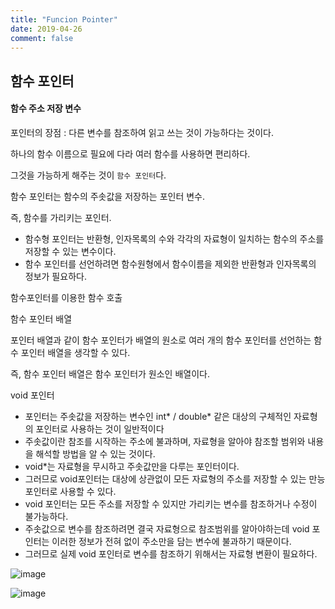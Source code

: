```yaml
---
title: "Funcion Pointer"
date: 2019-04-26
comment: false
---
```




## 함수 포인터

#### 함수 주소 저장 변수

포인터의 장점 : 다른 변수를 참조하여 읽고 쓰는 것이 가능하다는 것이다.

하나의 함수 이름으로 필요에 다라 여러 함수를 사용하면 편리하다.

그것을 가능하게 해주는 것이 `함수 포인터`다.

함수 포인터는 함수의 주솟값을 저장하는 포인터 변수.

즉, 함수를 가리키는 포인터.

- 함수형 포인터는 반환형, 인자목록의 수와 각각의 자료형이 일치하는 함수의 주소를 저장할 수 있는 변수이다.
- 함수 포인터를 선언하려면 함수원형에서 함수이름을 제외한 반환형과 인자목록의 정보가 필요하다.





함수포인터를 이용한 함수 호출



함수 포인터 배열

포인터 배열과 같이 함수 포인터가 배열의 원소로 여러 개의 함수 포인터를 선언하는 함수 포인터 배열을 생각할 수 있다.

즉, 함수 포인터 배열은 함수 포인터가 원소인 배열이다.



void 포인터

- 포인터는 주솟값을 저장하는 변수인 int* / double* 같은 대상의 구체적인 자료형의 포인터로 사용하는 것이 일반적이다
- 주솟값이란 참조를 시작하는 주소에 불과하며, 자료형을 알아야 참조할 범위와 내용을 해석할 방법을 알 수 있는 것이다.
- void*는 자료형을 무시하고 주솟값만을 다루는 포인터이다.
- 그러므로 void포인터는 대상에 상관없이 모든 자료형의 주소를 저장할 수 있는 만능 포인터로 사용할 수 있다.
- void 포인터는 모든 주소를 저장할 수 있지만 가리키는 변수를 참조하거나 수정이 불가능하다.
- 주솟값으로 변수를 참조하려면 결국 자료형으로 참조범위를 알아야하는데 void 포인터는 이러한 정보가 전혀 없이 주소만을 담는 변수에 불과하기 때문이다.
- 그러므로 실제 void 포인터로 변수를 참조하기 위해서는 자료형 변환이 필요하다.



![image](https://user-images.githubusercontent.com/26815767/56794006-3d7c4880-6848-11e9-893c-a37f44015fca.png)



![image](https://user-images.githubusercontent.com/26815767/56794044-4e2cbe80-6848-11e9-8f6d-9f2cf59061a3.png)